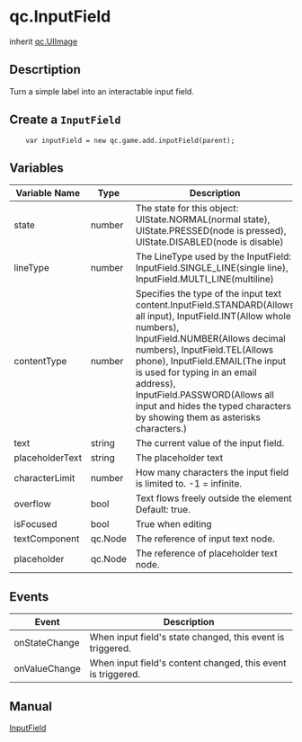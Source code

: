 # qc.InputField
inherit [qc.UIImage](CUIImage.md)

## Descrtiption
Turn a simple label into an interactable input field.

## Create a `InputField`
````
    var inputField = new qc.game.add.inputField(parent);
````

## Variables
|  Variable Name |  Type  |  Description   |
| ---------- | --------- | ---------- |
| state | number  | The state for this object: UIState.NORMAL(normal state), UIState.PRESSED(node is pressed), UIState.DISABLED(node is disable) |
| lineType | number | The LineType used by the InputField: InputField.SINGLE_LINE(single line), InputField.MULTI_LINE(multiline) |
| contentType | number | Specifies the type of the input text content.InputField.STANDARD(Allows all input), InputField.INT(Allow whole numbers), InputField.NUMBER(Allows decimal numbers), InputField.TEL(Allows phone), InputField.EMAIL(The input is used for typing in an email address), InputField.PASSWORD(Allows all input and hides the typed characters by showing them as asterisks characters.) |
| text | string | The current value of the input field. |
| placeholderText | string | The placeholder text |
| characterLimit | number | How many characters the input field is limited to. -1 = infinite. |
| overflow | bool | Text flows freely outside the element. Default: true. |
| isFocused | bool | True when editing |
| textComponent | qc.Node | The reference of input text node. |
| placeholder | qc.Node | The reference of placeholder text node. |

## Events
|   Event      |     Description       |
| ------------- |-------------|
| onStateChange | When input field's state changed, this event is triggered. |
| onValueChange | When input field's content changed, this event is triggered. |

## Manual
[InputField](http://docs.qiciengine.com/manual/Sample/InputField.html)
